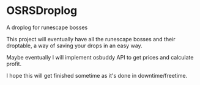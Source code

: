 # OSRSDroplog
A droplog for runescape bosses

This project will eventually have all the runescape bosses and their droptable, a way of saving your drops in an easy way. 

Maybe eventually I will implement osbuddy API to get prices and calculate profit.

I hope this will get finished sometime as it's done in downtime/freetime.

